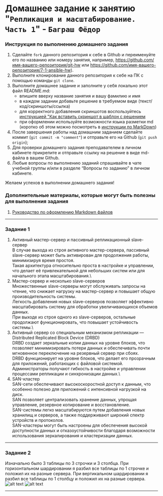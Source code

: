 # Домашнее задание к занятию "`Репликация и масштабирование. Часть 1`" - `Баграш Фёдор`


### Инструкция по выполнению домашнего задания

   1. Сделайте `fork` данного репозитория к себе в Github и переименуйте его по названию или номеру занятия, например, https://github.com/имя-вашего-репозитория/git-hw или  https://github.com/имя-вашего-репозитория/7-1-ansible-hw).
   2. Выполните клонирование данного репозитория к себе на ПК с помощью команды `git clone`.
   3. Выполните домашнее задание и заполните у себя локально этот файл README.md:
      - впишите вверху название занятия и вашу фамилию и имя
      - в каждом задании добавьте решение в требуемом виде (текст/код/скриншоты/ссылка)
      - для корректного добавления скриншотов воспользуйтесь [инструкцией "Как вставить скриншот в шаблон с решением](https://github.com/netology-code/sys-pattern-homework/blob/main/screen-instruction.md) 
      - при оформлении используйте возможности языка разметки md (коротко об этом можно посмотреть в [инструкции  по MarkDown](https://github.com/netology-code/sys-pattern-homework/blob/main/md-instruction.md))
   4. После завершения работы над домашним заданием сделайте коммит (`git commit -m "comment"`) и отправьте его на Github (`git push origin`);
   5. Для проверки домашнего задания преподавателем в личном кабинете прикрепите и отправьте ссылку на решение в виде md-файла в вашем Github.
   6. Любые вопросы по выполнению заданий спрашивайте в чате учебной группы и/или в разделе “Вопросы по заданию” в личном кабинете.
   
Желаем успехов в выполнении домашнего задания!
   
### Дополнительные материалы, которые могут быть полезны для выполнения задания

1. [Руководство по оформлению Markdown файлов](https://gist.github.com/Jekins/2bf2d0638163f1294637#Code)

---

### Задание 1

1. Активный мастер-сервер и пассивный репликационный slave-сервер\
В случае выхода из строя активного мастер-сервера, пассивный slave-сервер может быть активирован для продолжения работы, минимизируя время простоя.\
Такая архитектура относительно проста в настройке и управлении, что делает её привлекательной для небольших систем или для начального этапа масштабирования.\
2. Мастер-сервер и несколько slave-серверов\
Множественные slave-серверы могут обслуживать запросы на чтение, что снижает нагрузку на мастер-сервер и повышает общую производительность системы.\
Легкость добавления новых slave-серверов позволяет эффективно масштабировать систему для обработки увеличивающихся объемов данных.\
При выходе из строя одного из slave-серверов, остальные продолжают функционировать, что повышает устойчивость системы.\
3. Активный сервер со специальным механизмом репликации — Distributed Replicated Block Device (DRBD)\
DRBD создает зеркальные копии данных на уровне блоков, что позволяет минимизировать потери данных и обеспечивать почти мгновенное переключение на резервный сервер при сбоях.\
DRBD функционирует на уровне блоков, что делает его прозрачным для приложений, работающих с файловой системой.\
Администраторы получают гибкость в настройке и управлении процессами репликации и синхронизации данных.\
4. SAN-кластер\
SAN-сети обеспечивают высокоскоростной доступ к данным, что особенно полезно для приложений с интенсивной нагрузкой на диск.\
SAN позволяет централизовать хранение данных, упрощая управление, резервное копирование и восстановление.\
SAN-системы легко масштабируются путем добавления новых хранилищ и серверов, а также поддерживают широкий спектр устройств и протоколов.\
SAN-кластеры могут быть настроены для обеспечения высокой доступности данных и отказоустойчивости благодаря возможности использования зеркалирования и кластеризации данных.

--- 
### Задание 2

Изначально было 3 таблицы по 3 строчки и 3 столбца. При горизонтальном шардировании я разбил все таблицы по 1 строчке и положил их на разные сервера. При вертикальном шардировании я разбил все таблицы по 1 столбцу и положил их на разные сервера.  
![[alt text](https://github.com/tud777777/git_homework/main/img/image1.png)](https://github.com/tud777777/git_homework/blob/main/img/image1.png)
![[alt text](https://github.com/tud777777/git_homework/main/img/image1.png)](https://github.com/tud777777/git_homework/blob/main/img/image2.png)


--- 




